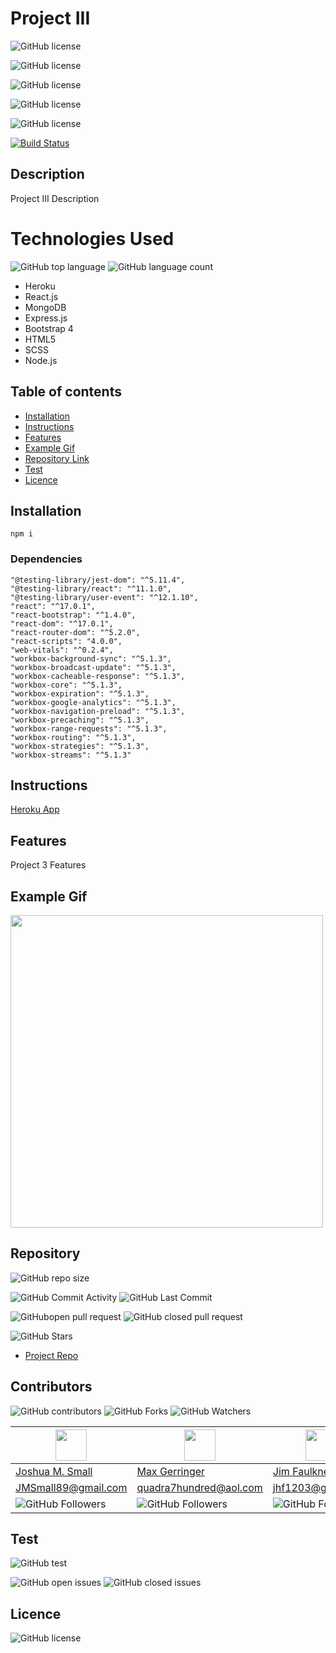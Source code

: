 # **Project III**

![GitHub license](https://img.shields.io/badge/Made%20by-%40WasteOfADrumBum-green)

![GitHub license](https://img.shields.io/badge/Made%20by-%40maxgerringer-green)

![GitHub license](https://img.shields.io/badge/Made%20by-%40jhf1203-green)

![GitHub license](https://img.shields.io/badge/Made%20by-%40markspeer-green)

![GitHub license](https://img.shields.io/badge/Made%20by-%40arodrigu1-green)

[![Build Status](https://travis-ci.com/WasteOfADrumBum/project-iii.svg?branch=main)](https://travis-ci.com/github/WasteOfADrumBum/project-iii)

## Description

Project III Description

# Technologies Used

![GitHub top language](https://img.shields.io/github/languages/top/WasteOfADrumBum/project-iii?color=green&logo=github&logoColor=green)
![GitHub language count](https://img.shields.io/github/languages/count/WasteOfADrumBum/project-iii?color=green&logo=github&logoColor=green)

- Heroku
- React.js
- MongoDB
- Express.js
- Bootstrap 4
- HTML5
- SCSS
- Node.js

## Table of contents

- [Installation](#installation)
- [Instructions](#instructions)
- [Features](#features)
- [Example Gif](#example-gif)
- [Repository Link](#Repository)
- [Test](#Test)
- [Licence](#Licence)

## Installation

```
npm i
```

### Dependencies
```
"@testing-library/jest-dom": "^5.11.4",
"@testing-library/react": "^11.1.0",
"@testing-library/user-event": "^12.1.10",
"react": "^17.0.1",
"react-bootstrap": "^1.4.0",
"react-dom": "^17.0.1",
"react-router-dom": "^5.2.0",
"react-scripts": "4.0.0",
"web-vitals": "^0.2.4",
"workbox-background-sync": "^5.1.3",
"workbox-broadcast-update": "^5.1.3",
"workbox-cacheable-response": "^5.1.3",
"workbox-core": "^5.1.3",
"workbox-expiration": "^5.1.3",
"workbox-google-analytics": "^5.1.3",
"workbox-navigation-preload": "^5.1.3",
"workbox-precaching": "^5.1.3",
"workbox-range-requests": "^5.1.3",
"workbox-routing": "^5.1.3",
"workbox-strategies": "^5.1.3",
"workbox-streams": "^5.1.3"
```


## Instructions

[Heroku App](https://unc-team1-project3.herokuapp.com/)

## Features

Project 3 Features

## Example Gif

<img src="https://via.placeholder.com/500x300" width="500" />

## Repository

![GitHub repo size](https://img.shields.io/github/repo-size/WasteOfADrumBum/project-iii?logo=github)

![GitHub Commit Activity](https://img.shields.io/github/commit-activity/m/WasteOfADrumBum/project-iii)
![GitHub Last Commit](https://img.shields.io/github/last-commit/WasteOfADrumBum/project-iii)

![GitHubopen pull request](https://img.shields.io/github/issues-pr/WasteOfADrumBum/project-iii)
![GitHub closed pull request](https://img.shields.io/github/issues-pr-closed/WasteOfADrumBum/project-iii)

![GitHub Stars](https://img.shields.io/github/stars/WasteOfADrumBum/project-iii?style=social)

- [Project Repo](https://github.com/WasteOfADrumBum/project-iii)

## Contributors

![GitHub contributors](https://img.shields.io/github/contributors/WasteOfADrumBum/project-iii)
![GitHub Forks](https://img.shields.io/github/forks/WasteOfADrumBum/project-iii?label=Fork)
![GitHub Watchers](https://img.shields.io/github/watchers/WasteOfADrumBum/project-iii?label=Watch)

| <img src="https://avatars0.githubusercontent.com/u/66432859?v=460" width="50" />          | <img src="https://avatars1.githubusercontent.com/u/65460851?s=460" width="50" />       | <img src="https://avatars1.githubusercontent.com/u/66701459?s=460" width="50" />  | <img src="https://avatars3.githubusercontent.com/u/66832524?s=460" width="50" />     | <img src="https://avatars3.githubusercontent.com/u/66389835?s=460" width="50" />  |
| ----------------------------------------------------------------------------------------- | -------------------------------------------------------------------------------------- | --------------------------------------------------------------------------------- | ------------------------------------------------------------------------------------ | --------------------------------------------------------------------------------- |
| [Joshua M. Small](https://github.com/WasteOfADrumBum)                                     | [Max Gerringer](https://github.com/maxgerringer)                                       | [Jim Faulkner](https://github.com/jhf1203)                                        | [Mark Speer](https://github.com/mark-speer)                                          | [Arlene Rodriguez](https://github.com/arodrigu1)                                           |
| <JMSmall89@gmail.com>                                                                     | <quadra7hundred@aol.com>                                                               | <jhf1203@gmail.com>                                                               | <mark.speer@yahoo.com>                                                                    | <arlene.rodriguez1@gmail.com>                                                      |
| ![GitHub Followers](https://img.shields.io/github/followers/WasteOfADrumBum?label=Follow) | ![GitHub Followers](https://img.shields.io/github/followers/maxgerringer?label=Follow) | ![GitHub Followers](https://img.shields.io/github/followers/jhf1203?label=Follow) | ![GitHub Followers](https://img.shields.io/github/followers/mark-speer?label=Follow) | ![GitHub Followers](https://img.shields.io/github/followers/arodrigu1?label=Follow) |

## Test

![GitHub test](https://img.shields.io/badge/test-100%25-success)

![GitHub open issues](https://img.shields.io/github/issues/WasteOfADrumBum/project-iii)
![GitHub closed issues](https://img.shields.io/github/issues-closed/WasteOfADrumBum/project-iii)

## Licence

![GitHub license](https://img.shields.io/badge/license-MIT-blue.svg)

